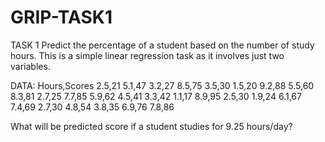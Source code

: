 # GRIP-TASK1
TASK 1
Predict the percentage of a student based on the number of study hours.
This is a simple linear regression task as it involves just two variables.



DATA:
Hours,Scores
2.5,21
5.1,47
3.2,27
8.5,75
3.5,30
1.5,20
9.2,88
5.5,60
8.3,81
2.7,25
7.7,85
5.9,62
4.5,41
3.3,42
1.1,17
8.9,95
2.5,30
1.9,24
6.1,67
7.4,69
2.7,30
4.8,54
3.8,35
6.9,76
7.8,86


What will be predicted score if a student studies for 9.25 hours/day?
